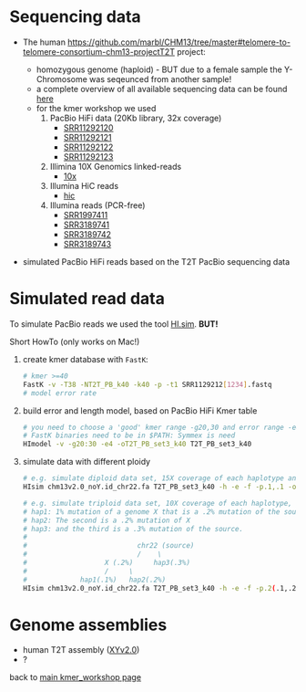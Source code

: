 
# Sequencing data 

* The human https://github.com/marbl/CHM13/tree/master#telomere-to-telomere-consortium-chm13-projectT2T project: 

    * homozygous genome (haploid) - BUT due to a female sample the Y-Chromosome was seqeunced from another sample!
    * a complete overview of all available sequencing data can be found [here](https://github.com/marbl/CHM13/blob/master/Sequencing_data.md#sequencing-data)
    * for the kmer workshop we used
        1. PacBio HiFi data (20Kb library, 32x coverage)
            * [SRR11292120](https://trace.ncbi.nlm.nih.gov/Traces/?view=run_browser&acc=SRR11292120&display=metadata)
            * [SRR11292121](https://trace.ncbi.nlm.nih.gov/Traces/?view=run_browser&acc=SRR11292121&display=metadata)
            * [SRR11292122](https://trace.ncbi.nlm.nih.gov/Traces/?view=run_browser&acc=SRR11292122&display=metadata)
            * [SRR11292123](https://trace.ncbi.nlm.nih.gov/Traces/?view=run_browser&acc=SRR11292123&display=metadata)
        2. Illimina 10X Genomics linked-reads
            * [10x](https://github.com/marbl/CHM13/blob/master/Sequencing_data.md#10x-genomics-data)
        3. Illumina HiC reads 
            * [hic](https://github.com/marbl/CHM13/blob/master/Sequencing_data.md#hi-c-data) 
        4. Illumina reads (PCR-free) 
            * [SRR1997411](https://trace.ncbi.nlm.nih.gov/Traces/?view=run_browser&acc=SRR1997411&display=metadata)
            * [SRR3189741](https://trace.ncbi.nlm.nih.gov/Traces/?view=run_browser&acc=SRR3189741&display=metadata) 
            * [SRR3189742](https://trace.ncbi.nlm.nih.gov/Traces/?view=run_browser&acc=SRR3189742&display=metadata)
            * [SRR3189743](https://trace.ncbi.nlm.nih.gov/Traces/?view=run_browser&acc=SRR3189743&display=metadata)
 
 * simulated PacBio HiFi reads based on the T2T PacBio sequencing data 

# Simulated read data

To simulate PacBio reads we used the tool [HI.sim](https://github.com/thegenemyers/HI.SIM). **BUT!**

Short HowTo (only works on Mac!)
    
1. create kmer database with `FastK`:  

    ```bash
    # kmer >=40
    FastK -v -T38 -NT2T_PB_k40 -k40 -p -t1 SRR1129212[1234].fastq
    # model error rate 
    ```

2. build error and length model, based on PacBio HiFi Kmer table 

    ```bash 
    # you need to choose a 'good' kmer range -g20,30 and error range -e4
    # FastK binaries need to be in $PATH: Symmex is need 
    HImodel -v -g20:30 -e4 -oT2T_PB_set3_k40 T2T_PB_set3_k40
    ```

3. simulate data with different ploidy 

    ```bash 
    # e.g. simulate diploid data set, 15X coverage of each haplotype and 0.1% mutation from reference genome 
    HIsim chm13v2.0_noY.id_chr22.fa T2T_PB_set3_k40 -h -e -f -p.1,.1 -osim_chm13v2.0_noY_chr22c_dip -c30 -v -w100 -m16854 -s2412 -x1000 

    # e.g. simulate triploid data set, 10X coverage of each haplotype, and ploidy tree: .2(.1,.2),.3 
    # hap1: 1% mutation of a genome X that is a .2% mutation of the source genome. 
    # hap2: The second is a .2% mutation of X
    # hap3: and the third is a .3% mutation of the source.
    #
    #                           chr22 (source)
    #                           /    \
    #                   X (.2%)     hap3(.3%)
    #                   /     \
    #             hap1(.1%)   hap2(.2%)
    HIsim chm13v2.0_noY.id_chr22.fa T2T_PB_set3_k40 -h -e -f -p.2(.1,.2),.3 -osim_chm13v2.0_noY_chr22c_dip -c30 -v -w100 -m16854 -s2412 -x1000 

    ``` 

# Genome assemblies 

* human T2T assembly ([XYv2.0](https://github.com/marbl/CHM13/blob/master/Previous_assembly_release_HG002.md))
* ?

back to [main kmer_workshop page](https://github.com/NBISweden/workshop-kmer-analysis)